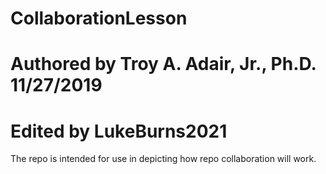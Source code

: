 # CollaborationLesson
# Authored by Troy A. Adair, Jr., Ph.D. 11/27/2019
# Edited by LukeBurns2021
The repo is intended for use in depicting how repo collaboration will work.
